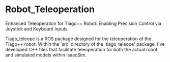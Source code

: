# Robot_Teleoperation
Enhanced Teleoperation for Tiago++ Robot: Enabling Precision Control via Joystick and Keyboard Inputs

Tiago_teleope is a ROS package designed for the teleoperation of the Tiago++ robot. Within the 'src' directory of the 'tiago_teleope' package, I've developed C++ files that facilitate teleoperation for both the actual robot and simulated models within IsaacSim.
